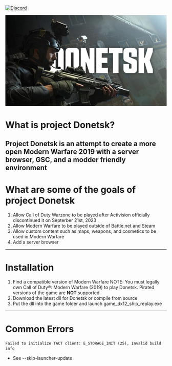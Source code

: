 [![Discord](https://img.shields.io/discord/945420505157083208?color=%237289DA&label=members&logo=discord&logoColor=%23FFFFFF)](https://discord.gg/EtnkMkESQv)

<p align="center">
  <img src="/github/assets/donetskbanner.png?raw=true" />
</p>

# What is project Donetsk?
Project Donetsk is an attempt to create a more open Modern Warfare 2019 with a server browser, GSC, and a modder friendly environment
---

# What are some of the goals of project Donetsk
1. Allow Call of Duty Warzone to be played after Activision officially discontinued it on Septerber 21st, 2023
2. Allow Modern Warfare to be played outside of Battle.net and Steam
3. Allow custom content such as maps, weapons, and cosmetics to be used in Modern Warfare
4. Add a server browser
---

# Installation
1. Find a compatible version of Modern Warfare
NOTE: You must legally own Call of Duty®: Modern Warfare (2019) to play Donetsk. Pirated versions of the game are **NOT** supported
2. Download the latest dll for Donetsk or compile from source
3. Put the dll into the game folder and launch game_dx12_ship_replay.exe
---
# Common Errors
```
Failed to initialize TACT client: E_STORAGE_INIT (25), Invalid build info
```
  - See --skip-launcher-update
